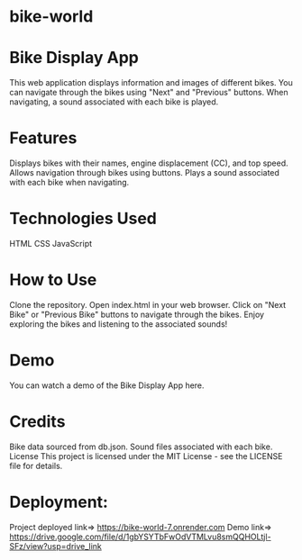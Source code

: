 # bike-world

# Bike Display App

This web application displays information and images of different bikes. You can navigate through the bikes using "Next" and "Previous" buttons. When navigating, a sound associated with each bike is played.

# Features

Displays bikes with their names, engine displacement (CC), and top speed.
Allows navigation through bikes using buttons.
Plays a sound associated with each bike when navigating.

# Technologies Used

HTML
CSS
JavaScript

# How to Use

Clone the repository.
Open index.html in your web browser.
Click on "Next Bike" or "Previous Bike" buttons to navigate through the bikes.
Enjoy exploring the bikes and listening to the associated sounds!

# Demo

You can watch a demo of the Bike Display App here.

# Credits

Bike data sourced from db.json.
Sound files associated with each bike.
License
This project is licensed under the MIT License - see the LICENSE file for details.

# Deployment:
Project deployed link=> https://bike-world-7.onrender.com
Demo link=> https://drive.google.com/file/d/1gbYSYTbFwOdVTMLvu8smQQHOLtjl-SFz/view?usp=drive_link

